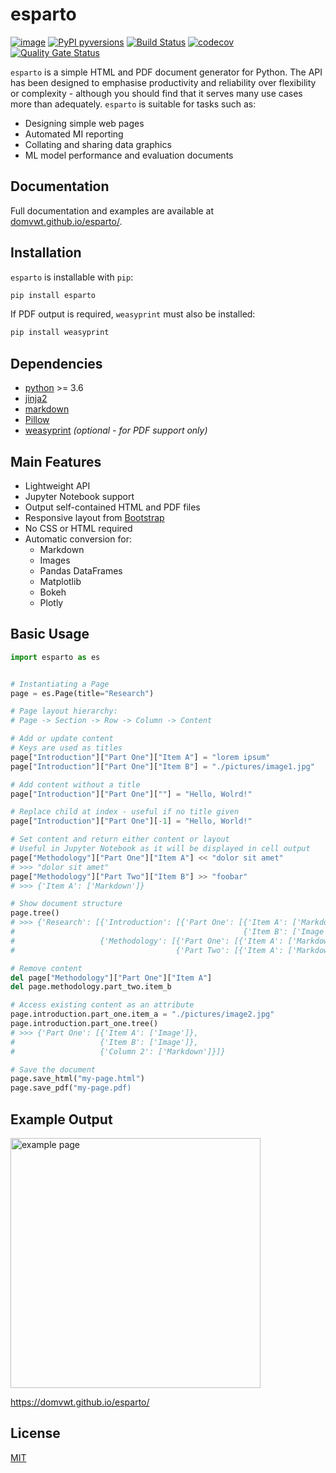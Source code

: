 esparto
=======

[![image](https://img.shields.io/pypi/v/esparto.svg)](https://pypi.python.org/pypi/esparto)
[![PyPI pyversions](https://img.shields.io/pypi/pyversions/esparto.svg)](https://pypi.python.org/pypi/esparto/)
[![Build Status](https://travis-ci.com/domvwt/esparto.svg?branch=main)](https://travis-ci.com/domvwt/esparto)
[![codecov](https://codecov.io/gh/domvwt/esparto/branch/main/graph/badge.svg?token=35J8NZCUYC)](https://codecov.io/gh/domvwt/esparto)
[![Quality Gate Status](https://sonarcloud.io/api/project_badges/measure?project=domvwt_esparto&metric=alert_status)](https://sonarcloud.io/dashboard?id=domvwt_esparto)

`esparto` is a simple HTML and PDF document generator for Python. The API has been designed to emphasise
productivity and reliability over flexibility or complexity - although you should find that it serves many
use cases more than adequately. `esparto` is suitable for tasks such as:

* Designing simple web pages
* Automated MI reporting
* Collating and sharing data graphics
* ML model performance and evaluation documents

## Documentation
Full documentation and examples are available at [domvwt.github.io/esparto/](https://domvwt.github.io/esparto/).

## Installation
`esparto` is installable with `pip`:
```bash
pip install esparto
```

If PDF output is required, `weasyprint` must also be installed:
```bash
pip install weasyprint
```


## Dependencies

*   [python](python.org) >= 3.6
*   [jinja2](https://palletsprojects.com/p/jinja/)
*   [markdown](https://python-markdown.github.io/)
*   [Pillow](https://python-pillow.org/)
*   [weasyprint](https://weasyprint.org/) _(optional - for PDF support only)_

## Main Features
* Lightweight API
* Jupyter Notebook support
* Output self-contained HTML and PDF files
* Responsive layout from [Bootstrap](https://getbootstrap.com/)
* No CSS or HTML required
* Automatic conversion for:
  * Markdown
  * Images
  * Pandas DataFrames
  * Matplotlib
  * Bokeh
  * Plotly

## Basic Usage
```python
import esparto as es


# Instantiating a Page
page = es.Page(title="Research")

# Page layout hierarchy:
# Page -> Section -> Row -> Column -> Content

# Add or update content
# Keys are used as titles
page["Introduction"]["Part One"]["Item A"] = "lorem ipsum"
page["Introduction"]["Part One"]["Item B"] = "./pictures/image1.jpg"

# Add content without a title
page["Introduction"]["Part One"][""] = "Hello, Wolrd!"

# Replace child at index - useful if no title given
page["Introduction"]["Part One"][-1] = "Hello, World!"

# Set content and return either content or layout
# Useful in Jupyter Notebook as it will be displayed in cell output
page["Methodology"]["Part One"]["Item A"] << "dolor sit amet"
# >>> "dolor sit amet"
page["Methodology"]["Part Two"]["Item B"] >> "foobar"
# >>> {'Item A': ['Markdown']}

# Show document structure
page.tree()
# >>> {'Research': [{'Introduction': [{'Part One': [{'Item A': ['Markdown']},
#                                                   {'Item B': ['Image']}]}]},
#                   {'Methodology': [{'Part One': [{'Item A': ['Markdown']}]},
#                                    {'Part Two': [{'Item A': ['Markdown']}]}]}]}

# Remove content
del page["Methodology"]["Part One"]["Item A"]
del page.methodology.part_two.item_b

# Access existing content as an attribute
page.introduction.part_one.item_a = "./pictures/image2.jpg"
page.introduction.part_one.tree()
# >>> {'Part One': [{'Item A': ['Image']},
#                   {'Item B': ['Image']},
#                   {'Column 2': ['Markdown']}]}

# Save the document
page.save_html("my-page.html")
page.save_pdf("my-page.pdf)
```

## Example Output
<img width=400  src="./docs/images/iris-report2.png"
alt="example page">

https://domvwt.github.io/esparto/
## License
[MIT](https://opensource.org/licenses/MIT)
<br>
